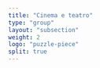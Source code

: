 ```yaml
---
title: "Cinema e teatro"
type: "group"
layout: "subsection"
weight: 2
logo: "puzzle-piece"
split: true
---
```

